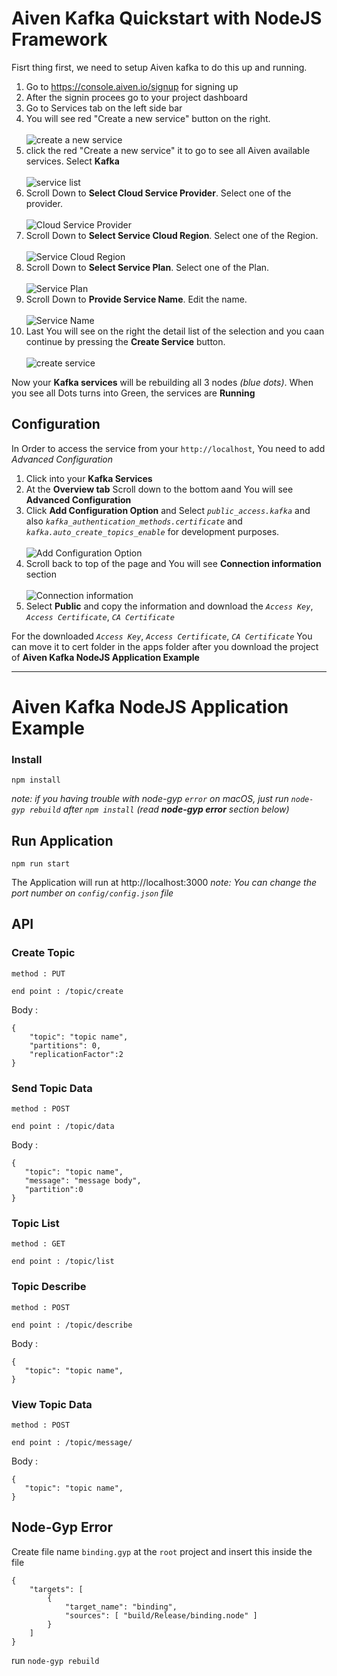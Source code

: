# Aiven Kafka Quickstart with NodeJS Framework

Fisrt thing first, we need to setup Aiven kafka to do this up and running.

1. Go to https://console.aiven.io/signup for signing up
2. After the signin procees go to your project dashboard
3. Go to Services tab on the left side bar
4. You will see red "Create a new service" button on the right.<br/><br/> 
![create a new service](image/1.png)
5. click the red "Create a new service" it to go to see all Aiven available services. Select **Kafka**<br/><br/> 
![service list](image/2.png)
1. Scroll Down to **Select Cloud Service Provider**. Select one of the provider.<br/><br/> 
![Cloud Service Provider](image/3.png)
7. Scroll Down to **Select Service Cloud Region**. Select one of the Region.<br/><br/> 
![Service Cloud Region](image/4.png)
1. Scroll Down to **Select Service Plan**. Select one of the Plan.<br/><br/> 
![Service Plan](image/5.png)
9. Scroll Down to **Provide Service Name**. Edit the name.<br/><br/> 
![Service Name](image/6.png)
10. Last You will see on the right the detail list of the selection and you caan continue by pressing the **Create Service** button.<br/><br/> 
![create service](image/7.png)

Now your **Kafka services** will be rebuilding all 3 nodes *(blue dots)*. When you see all Dots turns into Green, the services are **Running**

## Configuration

In Order to access the service from your `http://localhost`, You need to add *Advanced Configuration*

1. Click into your **Kafka Services**
2. At the **Overview tab** Scroll down to the bottom aand You will see **Advanced Configuration** 
3. Click **Add Configuration Option** and Select *`public_access.kafka`* and also *`kafka_authentication_methods.certificate`* and *`kafka.auto_create_topics_enable`* for development purposes.<br/><br/> 
![Add Configuration Option](image/9.png)
4. Scroll back to top of the page and You will see **Connection information** section<br/><br/> 
![Connection information](image/10.png)
5. Select **Public** and copy the information and download the *`Access Key`*, *`Access Certificate`*, *`CA Certificate`* 

For the downloaded *`Access Key`*, *`Access Certificate`*, *`CA Certificate`* You can move it to cert folder in the apps folder after you download the project of **Aiven Kafka NodeJS Application Example**

---

# Aiven Kafka NodeJS Application Example

### Install
`npm install`

*note: if you having trouble with node-gyp `error` on macOS, just run `node-gyp rebuild` after `npm install` (read **node-gyp error** section below)*

## Run Application
`npm run start`

The Application will run at http://localhost:3000
*note: You can change the port number on `config/config.json` file*

## API
### Create Topic
`method : PUT`

`end point : /topic/create`

Body :
```
{
    "topic": "topic name",
    "partitions": 0,
    "replicationFactor":2
}
```

### Send Topic Data
`method : POST`

`end point : /topic/data`

Body :
```
{
   "topic": "topic name",
   "message": "message body", 
   "partition":0
}
```

### Topic List
`method : GET`

`end point : /topic/list`

### Topic Describe
`method : POST`

`end point : /topic/describe`

Body :
```
{
   "topic": "topic name",
}
```

### View Topic Data
`method : POST`

`end point : /topic/message/`

Body :
```
{
   "topic": "topic name",
}
```

## Node-Gyp Error

Create file name `binding.gyp` at the `root` project and insert this inside the file

```
{
	"targets": [
		{
			"target_name": "binding",
			"sources": [ "build/Release/binding.node" ]
		}
	]
}
```
run `node-gyp rebuild`